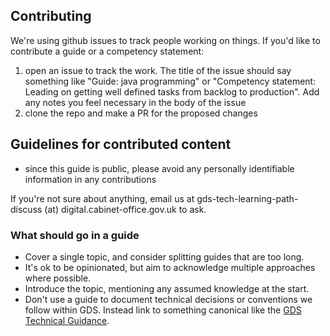 ## Contributing

We're using github issues to track people working on things. If you'd like to
contribute a guide or a competency statement:

1. open an issue to track the work. The title of the issue should say something like "Guide: java programming" or "Competency statement: Leading on getting well defined tasks from backlog to production". Add any notes you feel necessary in the body of the issue
2. clone the repo and make a PR for the proposed changes

## Guidelines for contributed content

* since this guide is public, please avoid any personally identifiable information in any contributions

If you're not sure about anything, email us at gds-tech-learning-path-discuss (at) digital.cabinet-office.gov.uk to ask.

### What should go in a guide

* Cover a single topic, and consider splitting guides that are too long.
* It's ok to be opinionated, but aim to acknowledge multiple approaches where possible.
* Introduce the topic, mentioning any assumed knowledge at the start.
* Don't use a guide to document technical decisions or conventions we follow within GDS. Instead link to something canonical like the [GDS Technical Guidance](https://gds-tech-docs.cloudapps.digital/#gds-technical-guidance).
